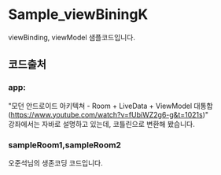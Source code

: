 # Sample_viewBiningK

viewBinding, viewModel 샘플코드입니다.

## 코드출처
### app: 
"모던 안드로이드 아키텍쳐 - Room + LiveData + ViewModel 대통합(https://www.youtube.com/watch?v=fUbiWZ2g6-g&t=1021s)"  
강좌에서는 자바로 설명하고 있는데, 코틀린으로 변환해 봤습니다.

### sampleRoom1,sampleRoom2
오준석님의 생존코딩 코드입니다. 